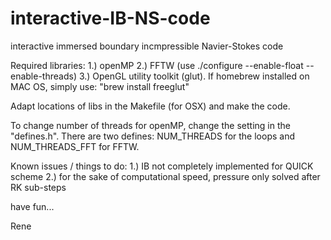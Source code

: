 # interactive-IB-NS-code
interactive immersed boundary incmpressible Navier-Stokes code 

Required libraries: 
1.) openMP
2.) FFTW (use ./configure --enable-float --enable-threads)
3.) OpenGL utility toolkit (glut). If homebrew installed on MAC OS, simply use: "brew install freeglut"

Adapt locations of libs in the Makefile (for OSX) and make the code. 

To change number of threads for openMP, change the setting in the "defines.h". 
There are two defines: NUM_THREADS for the loops and NUM_THREADS_FFT for FFTW. 


Known issues / things to do: 
1.) IB not completely implemented for QUICK scheme
2.) for the sake of computational speed, pressure only solved after RK sub-steps



have fun...

Rene

